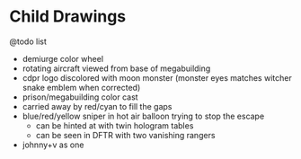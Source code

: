 # Child Drawings

@todo list

- demiurge color wheel
- rotating aircraft viewed from base of megabuilding
- cdpr logo discolored with moon monster (monster eyes matches witcher snake emblem when corrected)
- prison/megabuilding color cast
- carried away by red/cyan to fill the gaps
- blue/red/yellow sniper in hot air balloon trying to stop the escape
    - can be hinted at with twin hologram tables
    - can be seen in DFTR with two vanishing rangers
- johnny+v as one

